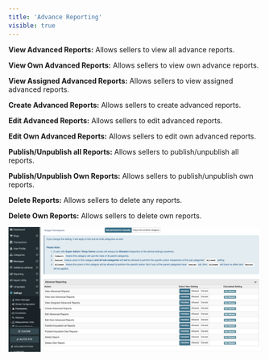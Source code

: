 ```yaml
---
title: 'Advance Reporting'
visible: true
---
```


**View Advanced Reports:** Allows sellers to view all advance reports.

**View Own Advanced Reports:** Allows sellers to view own advance reports.

**View Assigned Advanced Reports:** Allows sellers to view assigned advanced reports.

**Create Advanced Reports:** Allows sellers to create advanced reports.

**Edit Advanced Reports:** Allows sellers to edit advanced reports.

**Edit Own Advanced Reports:** Allows sellers to edit own advanced reports.

**Publish/Unpublish all Reports:** Allows sellers to publish/unpublish all reports.

**Publish/Unpublish Own Reports:** Allows sellers to publish/unpublish own reports.

**Delete Reports:** Allows sellers to delete any reports.

**Delete Own Reports:** Allows sellers to delete own reports.

![](Screenshot%202020-08-03%20at%206.54.41%20PM.png)